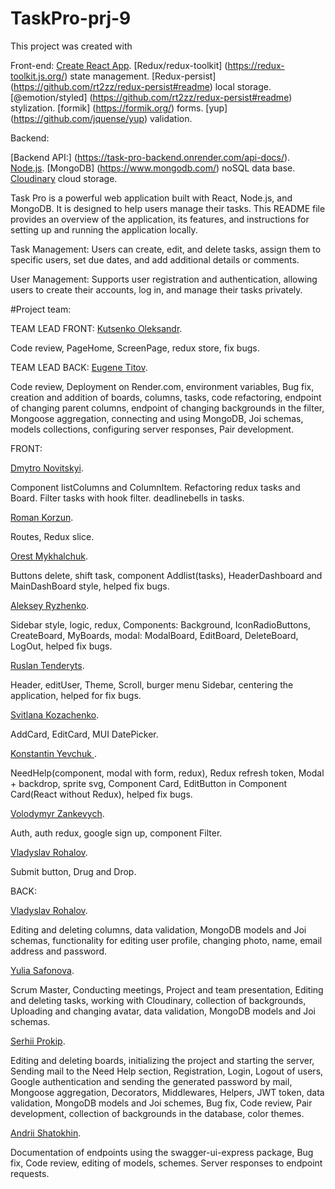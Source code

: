 # TaskPro-prj-9

This project was created with

Front-end: [Create React App](https://github.com/facebook/create-react-app).
[Redux/redux-toolkit] (https://redux-toolkit.js.org/) state management.
[Redux-persist] (https://github.com/rt2zz/redux-persist#readme) local storage.
[@emotion/styled] (https://github.com/rt2zz/redux-persist#readme) stylization.
[formik] (https://formik.org/) forms. [yup] (https://github.com/jquense/yup)
validation.

Backend:

[Backend API:] (https://task-pro-backend.onrender.com/api-docs/).
[Node.js](https://nodejs.org/). [MongoDB] (https://www.mongodb.com/) noSQL data
base.
[Cloudinary](https://www.filestack.com/?utm_term=cloudinary&utm_campaign=&utm_source=adwords&utm_medium=ppc&hsa_acc=7530412573&hsa_cam=19921045590&hsa_grp=150684045271&hsa_ad=653682736721&hsa_src=g&hsa_tgt=kwd-316466949510&hsa_kw=cloudinary&hsa_mt=b&hsa_net=adwords&hsa_ver=3&gad=1&gclid=CjwKCAjwkeqkBhAnEiwA5U-uMx_WcJLRQ_xL_GFUJf1SwM34LSNn-Tl9IywpuiOsDMTOgXo49lBtohoCjx8QAvD_BwE)
cloud storage.

Task Pro is a powerful web application built with React, Node.js, and MongoDB.
It is designed to help users manage their tasks. This README file provides an
overview of the application, its features, and instructions for setting up and
running the application locally.

Task Management: Users can create, edit, and delete tasks, assign them to
specific users, set due dates, and add additional details or comments.

User Management: Supports user registration and authentication, allowing users
to create their accounts, log in, and manage their tasks privately.

#Project team:

TEAM LEAD FRONT:
[Kutsenko Oleksandr](https://www.linkedin.com/in/kutsenko-oleksandr/).

Code review, PageHome, ScreenPage, redux store, fix bugs.

TEAM LEAD BACK: [Eugene Titov](https://www.linkedin.com/in/eugene-titov/).

Code review, Deployment on Render.com, environment variables, Bug fix, creation
and addition of boards, columns, tasks, code refactoring, endpoint of changing
parent columns, endpoint of changing backgrounds in the filter, Mongoose
aggregation, connecting and using MongoDB, Joi schemas, models collections,
configuring server responses, Pair development.

FRONT:

[Dmytro Novitskyi](https://www.linkedin.com/in/dmytro-novitskyi/).

Component listColumns and ColumnItem. Refactoring redux tasks and Board. Filter
tasks with hook filter. deadlinebells in tasks.

[Roman Korzun](https://www.linkedin.com/in/roman-korzun/).

Routes, Redux slice.

[Orest Mykhalchuk](https://www.linkedin.com/in/orest-m/).

Buttons delete, shift task, component Addlist(tasks), HeaderDashboard and
MainDashBoard style, helped fix bugs.

[Aleksey Ryzhenko](www.linkedin.com/in/aleksey-ryzhenko-316477240).

Sidebar style, logic, redux, Components: Background, IconRadioButtons,
CreateBoard, MyBoards, modal: ModalBoard, EditBoard, DeleteBoard, LogOut, helped
fix bugs.

[Ruslan Tenderyts](https://www.linkedin.com/in/ruslan-tenderyts/).

Header, editUser, Theme, Scroll, burger menu Sidebar, centering the application,
helped for fix bugs.

[Svitlana Kozachenko]().

AddCard, EditCard, MUI DatePicker.

[Konstantin Yevchuk ](https://www.linkedin.com/in/konstantin-yevchuk-b5aa31262).

NeedHelp(component, modal with form, redux), Redux refresh token, Modal +
backdrop, sprite svg, Component Card, EditButton in Component Card(React without
Redux), helped fix bugs.

[Volodymyr Zankevych](https://www.linkedin.com/in/volodymyr-zankevych-43a209255/).

Auth, auth redux, google sign up, component Filter.

[Vladyslav Rohalov](https://www.linkedin.com/in/vladyslav-rohalov/).

Submit button, Drug and Drop.

BACK:

[Vladyslav Rohalov](https://www.linkedin.com/in/vladyslav-rohalov/).

Editing and deleting columns, data validation, MongoDB models and Joi schemas,
functionality for editing user profile, changing photo, name, email address and
password.

[Yulia Safonova](https://www.linkedin.com/in/yuliia-safonova-923986266/).

Scrum Master, Conducting meetings, Project and team presentation, Editing and
deleting tasks, working with Cloudinary, collection of backgrounds, Uploading
and changing avatar, data validation, MongoDB models and Joi schemas.

[Serhii Prokip](https://www.linkedin.com/in/serhii-prokip).

Editing and deleting boards, initializing the project and starting the server,
Sending mail to the Need Help section, Registration, Login, Logout of users,
Google authentication and sending the generated password by mail, Mongoose
aggregation, Decorators, Middlewares, Helpers, JWT token, data validation,
MongoDB models and Joi schemes, Bug fix, Code review, Pair development,
collection of backgrounds in the database, color themes.

[Andrii Shatokhin](https://www.linkedin.com/in/andrii-shatokhin).

Documentation of endpoints using the swagger-ui-express package, Bug fix, Code
review, editing of models, schemes. Server responses to endpoint requests.
